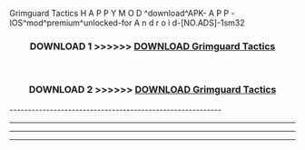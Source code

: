  Grimguard Tactics  H A P P Y M O D ^download^APK- A P P -IOS^mod^premium^unlocked-for A n d r o i d-[NO.ADS]-1sm32



<div align="center">

<h3>DOWNLOAD 1 >>>>>> <a href="https://en-mod.web.app/?en= Grimguard Tactics ">DOWNLOAD Grimguard Tactics  </a></h3><br>

<h3>DOWNLOAD 2 >>>>>> <a href="https://en-mod.web.app/?en= Grimguard Tactics ">DOWNLOAD Grimguard Tactics  </a></h3>

</div>
----------------------------------------------------------

----------------------------------------------------------

----------------------------------------------------------

----------------------------------------------------------



